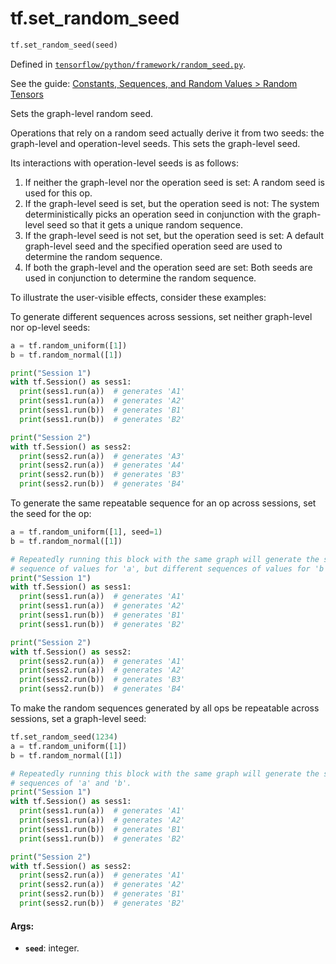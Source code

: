 <div itemscope itemtype="http://developers.google.com/ReferenceObject">
<meta itemprop="name" content="tf.set_random_seed" />
</div>

# tf.set_random_seed

``` python
tf.set_random_seed(seed)
```



Defined in [`tensorflow/python/framework/random_seed.py`](https://www.tensorflow.org/code/tensorflow/python/framework/random_seed.py).

See the guide: [Constants, Sequences, and Random Values > Random Tensors](../../../api_guides/python/constant_op.md#Random_Tensors)

Sets the graph-level random seed.

Operations that rely on a random seed actually derive it from two seeds:
the graph-level and operation-level seeds. This sets the graph-level seed.

Its interactions with operation-level seeds is as follows:

  1. If neither the graph-level nor the operation seed is set:
    A random seed is used for this op.
  2. If the graph-level seed is set, but the operation seed is not:
    The system deterministically picks an operation seed in conjunction
    with the graph-level seed so that it gets a unique random sequence.
  3. If the graph-level seed is not set, but the operation seed is set:
    A default graph-level seed and the specified operation seed are used to
    determine the random sequence.
  4. If both the graph-level and the operation seed are set:
    Both seeds are used in conjunction to determine the random sequence.

To illustrate the user-visible effects, consider these examples:

To generate different sequences across sessions, set neither
graph-level nor op-level seeds:

```python
a = tf.random_uniform([1])
b = tf.random_normal([1])

print("Session 1")
with tf.Session() as sess1:
  print(sess1.run(a))  # generates 'A1'
  print(sess1.run(a))  # generates 'A2'
  print(sess1.run(b))  # generates 'B1'
  print(sess1.run(b))  # generates 'B2'

print("Session 2")
with tf.Session() as sess2:
  print(sess2.run(a))  # generates 'A3'
  print(sess2.run(a))  # generates 'A4'
  print(sess2.run(b))  # generates 'B3'
  print(sess2.run(b))  # generates 'B4'
```

To generate the same repeatable sequence for an op across sessions, set the
seed for the op:

```python
a = tf.random_uniform([1], seed=1)
b = tf.random_normal([1])

# Repeatedly running this block with the same graph will generate the same
# sequence of values for 'a', but different sequences of values for 'b'.
print("Session 1")
with tf.Session() as sess1:
  print(sess1.run(a))  # generates 'A1'
  print(sess1.run(a))  # generates 'A2'
  print(sess1.run(b))  # generates 'B1'
  print(sess1.run(b))  # generates 'B2'

print("Session 2")
with tf.Session() as sess2:
  print(sess2.run(a))  # generates 'A1'
  print(sess2.run(a))  # generates 'A2'
  print(sess2.run(b))  # generates 'B3'
  print(sess2.run(b))  # generates 'B4'
```

To make the random sequences generated by all ops be repeatable across
sessions, set a graph-level seed:

```python
tf.set_random_seed(1234)
a = tf.random_uniform([1])
b = tf.random_normal([1])

# Repeatedly running this block with the same graph will generate the same
# sequences of 'a' and 'b'.
print("Session 1")
with tf.Session() as sess1:
  print(sess1.run(a))  # generates 'A1'
  print(sess1.run(a))  # generates 'A2'
  print(sess1.run(b))  # generates 'B1'
  print(sess1.run(b))  # generates 'B2'

print("Session 2")
with tf.Session() as sess2:
  print(sess2.run(a))  # generates 'A1'
  print(sess2.run(a))  # generates 'A2'
  print(sess2.run(b))  # generates 'B1'
  print(sess2.run(b))  # generates 'B2'
```

#### Args:

* <b>`seed`</b>: integer.